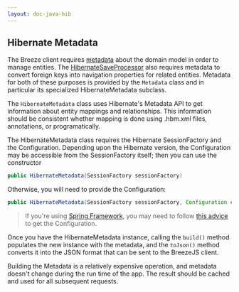 ```yaml
---
layout: doc-java-hib
---
```


## Hibernate Metadata

The Breeze client requires [metadata](/doc-js/metadata-details.html) about the domain model in order to manage entities.  The [HibernateSaveProcessor](save-processor.html) also requires metadata to convert foreign keys into navigation properties for related entities.  Metadata for both of these purposes is provided by the `Metadata` class and in particular its specialized HibernateMetadata subclass.

The `HibernateMetadata` class uses Hibernate's Metadata API to get information about entity mappings and relationships.  This information should be consistent whether mapping is done using .hbm.xml files, annotations, or programatically.  

The HibernateMetadata class requires the Hibernate SessionFactory and the Configuration.  Depending upon the Hibernate version, the Configuration may be accessible from the SessionFactory itself; then you can use the constructor
```java
public HibernateMetadata(SessionFactory sessionFactory)
```
Otherwise, you will need to provide the Configuration:
```java
public HibernateMetadata(SessionFactory sessionFactory, Configuration configuration)
```
>If you're using [Spring Framework](http://projects.spring.io/spring-framework/), you may need to follow [this advice](http://stackoverflow.com/questions/2736100/how-can-i-get-the-hibernate-configuration-object-from-spring) to get the Configuration.

Once you have the HibernateMetadata instance, calling the `build()` method populates the new instance with the metadata, and the `toJson()` method converts it into the JSON format that can be sent to the BreezeJS client.


Building the Metadata is a relatively expensive operation, and metadata doesn't change during the run time of the app.  The result should be cached and used for all subsequent requests.

